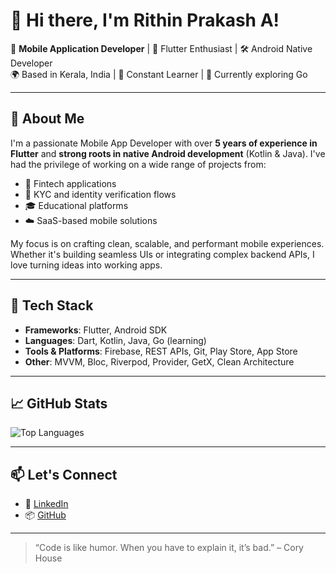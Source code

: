 # 👋 Hi there, I'm Rithin Prakash A!

🎯 **Mobile Application Developer** | 💙 Flutter Enthusiast | 🛠️ Android Native Developer  
🌍 Based in Kerala, India | 🔄 Constant Learner | 🐹 Currently exploring Go

---

## 🚀 About Me

I'm a passionate Mobile App Developer with over **5 years of experience in Flutter** and **strong roots in native Android development** (Kotlin & Java). I've had the privilege of working on a wide range of projects from:

- 📲 Fintech applications
- 🔐 KYC and identity verification flows
- 🎓 Educational platforms
- ☁️ SaaS-based mobile solutions

My focus is on crafting clean, scalable, and performant mobile experiences. Whether it's building seamless UIs or integrating complex backend APIs, I love turning ideas into working apps.

---

## 🧰 Tech Stack

- **Frameworks**: Flutter, Android SDK
- **Languages**: Dart, Kotlin, Java, Go (learning)
- **Tools & Platforms**: Firebase, REST APIs, Git, Play Store, App Store
- **Other**: MVVM, Bloc, Riverpod, Provider, GetX, Clean Architecture

---

## 📈 GitHub Stats

![Top Languages](https://github-readme-stats.vercel.app/api/top-langs/?username=rithin-prakash&layout=compact&theme=github_dark)

---

## 📫 Let's Connect

- 💼 [LinkedIn](https://www.linkedin.com/in/your-linkedin)
- 📦 [GitHub](https://github.com/your-github-username)

---

> “Code is like humor. When you have to explain it, it’s bad.” – Cory House
